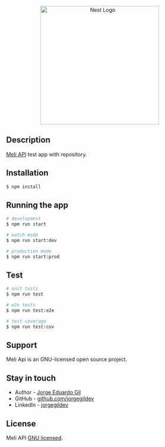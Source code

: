 <p align="center">
  <a href="http://nestjs.com/" target="blank"><img src="https://lh3.googleusercontent.com/fxBEPzc-TSycO2wbfC0OCZlhCdalG4raWv3KBx1QJ3x25ftZARu2rkZubT0XiwRZoa15Z4s8rSant631c0JJEmxR59b3y-CQxIGnn7Y" width="320" alt="Nest Logo" /></a>
</p>

## Description

[Meli API](https://github.com/jorgegildev/meli-test-api) test app with repository.

## Installation

```bash
$ npm install
```

## Running the app

```bash
# development
$ npm run start

# watch mode
$ npm run start:dev

# production mode
$ npm run start:prod
```

## Test

```bash
# unit tests
$ npm run test

# e2e tests
$ npm run test:e2e

# test coverage
$ npm run test:cov
```

## Support

Meli Api is an GNU-licensed open source project.

## Stay in touch

- Author - [Jorge Eduardo Gil](https://github.com/jorgegildev)
- GitHub - [github.com/jorgegildev](https://github.com/jorgegildev)
- LinkedIn - [jorgegildev](https://www.linkedin.com/in/jorgegildev/)

## License

  Meli API [GNU licensed](LICENSE).

